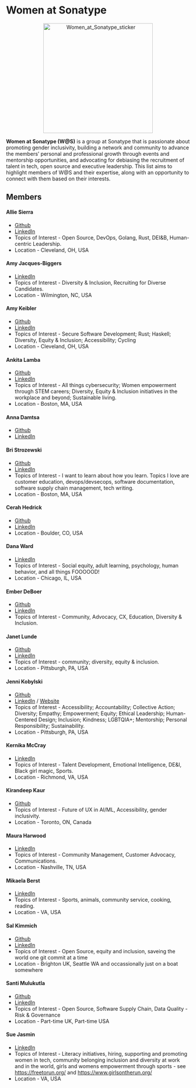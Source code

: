 # Women at Sonatype
<p align="center">
<img width="300" alt="Women_at_Sonatype_sticker" src="https://user-images.githubusercontent.com/15128587/152411757-e69755b5-7a0b-4533-be0f-abac0e667dca.png">
</p>

**Women at Sonatype (W@S)** is a group at Sonatype that is passionate about promoting gender inclusivity, building a network and community to advance the members’ personal and professional growth through events and mentorship opportunities, and advocating for debiasing the recruitment of talent in tech, open source and executive leadership. This list aims to highlight members of W@S and their expertise, along with an opportunity to connect with them based on their interests.

## Members
#### Allie Sierra
- [Github](https://github.com/allisonsierra)
- [LinkedIn](https://www.linkedin.com/in/allisonsierra/)
- Topics of Interest - Open Source, DevOps, Golang, Rust, DEI&B, Human-centric Leadership.
- Location - Cleveland, OH, USA

#### Amy Jacques-Biggers
- [LinkedIn](https://www.linkedin.com/in/amyjacques/)
- Topics of Interest - Diversity & Inclusion, Recruiting for Diverse Candidates.
- Location - Wilmington, NC, USA

#### Amy Keibler
- [Github](https://github.com/amy-keibler)
- [LinkedIn](https://www.linkedin.com/in/amelia-keibler)
- Topics of Interest - Secure Software Development; Rust; Haskell; Diversity, Equity & Inclusion; Accessibility; Cycling
- Location - Cleveland, OH, USA

#### Ankita Lamba
- [Github](https://github.com/alamba3890)
- [LinkedIn](https://www.linkedin.com/in/ankitalamba/)
- Topics of Interest - All things cybersecurity; Women empowerment through STEM careers; Diversity, Equity & Inclusion initiatives in the workplace and beyond; Sustainable living.
- Location - Boston, MA, USA
 
#### Anna Damtsa
- [Github](https://github.com/anna-d)
- [LinkedIn](https://www.linkedin.com/in/anna-damtsa-680150147/)

#### Bri Strozewski
- [Github](https://github.com/Bristro)
- [LinkedIn](https://www.linkedin.com/in/briannestrozewski/)
- Topics of Interest - I want to learn about how you learn. Topics I love are customer education, devops/devsecops, software documentation, software supply chain management, tech writing.
- Location - Boston, MA, USA

#### Cerah Hedrick
- [Github](https://github.com/CerahSonatype)
- [LinkedIn](https://www.linkedin.com/in/cerahhedrick/)
- Location - Boulder, CO, USA

#### Dana Ward
- [LinkedIn](https://www.linkedin.com/in/dana-ward-fscp/)
- Topics of Interest - Social equity, adult learning, psychology, human behavior, and all things FOOOOOD!
- Location - Chicago, IL, USA

#### Ember DeBoer
- [Github](https://github.com/emdebo)
- [LinkedIn](https://www.linkedin.com/in/emberdeboer/)
- Topics of Interest - Community, Advocacy, CX, Education, Diversity & Inclusion.

#### Janet Lunde
- [Github](https://github.com/jhlunde)
- [LinkedIn](https://www.linkedin.com/in/janetlunde/)
- Topics of Interest - community; diversity, equity & inclusion.
- Location - Pittsburgh, PA, USA

#### Jenni Kobylski
- [Github](https://github.com/JenniKobylskiUX)
- [LinkedIn](https://www.linkedin.com/in/jennikobylski/) / [Website](https://jennikobylski.com/)
- Topics of Interest - Accessibility; Accountability; Collective Action; Diversity; Empathy; Empowerment; Equity; Ethical Leadership; Human-Centered Design; Inclusion; Kindness; LGBTQIA+; Mentorship; Personal Responsibility; Sustainability.
- Location - Pittsburgh, PA, USA

#### Kernika McCray
- [LinkedIn](https://www.linkedin.com/in/kernikamccray/)
- Topics of Interest - Talent Development, Emotional Intelligence, DE&I, Black girl magic, Sports.
- Location - Richmond, VA, USA

#### Kirandeep Kaur
- [Github](https://github.com/KirannKaur)
- Topics of Interest - Future of UX in AI/ML, Accessibility, gender inclusivity.
- Location - Toronto, ON, Canada

#### Maura Harwood
- [LinkedIn](https://www.linkedin.com/in/maura-harwood-0b4a9662/)
- Topics of Interest - Community Management, Customer Advocacy, Communications.
- Location - Nashville, TN, USA
 
#### Mikaela Berst
- [LinkedIn](https://www.linkedin.com/in/mikaela-berst/)
- Topics of Interest - Sports, animals, community service, cooking, reading.
- Location - VA, USA

#### Sal Kimmich
- [Github](https://github.com/Salkimmich)
- [LinkedIn](https://www.linkedin.com/in/salkimmich/)
- Topics of Interest - Open Source, equity and inclusion, saveing the world one git commit at a time
- Location - Brighton UK, Seattle WA and occassionally just on a boat somewhere

#### Santi Mulukutla
- [Github](https://github.com/SMulukutla)
- [LinkedIn](https://www.linkedin.com/in/santi-mulukutla-53435b3)
- Topics of Interest - Open Source, Software Supply Chain, Data Quality - Risk & Governance 
- Location - Part-time UK, Part-time USA

#### Sue Jasmin
- [LinkedIn](https://linkedin.com/in/susanjasmin/)
- Topics of Interest - Literacy initiatives, hiring, supporting and promoting women in tech, community belonging inclusion and diversity at work and in the world, girls and womens empowerment through sports - see https://freetorun.org/ and https://www.girlsontherun.org/
- Location - VA, USA
